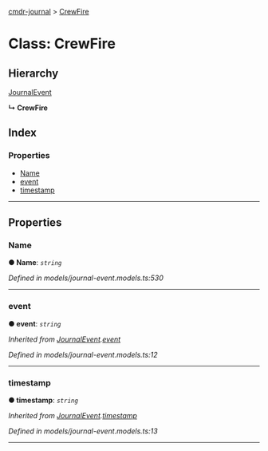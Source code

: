 [cmdr-journal](../README.md) > [CrewFire](../classes/crewfire.md)



# Class: CrewFire

## Hierarchy


 [JournalEvent](journalevent.md)

**↳ CrewFire**







## Index

### Properties

* [Name](crewfire.md#name)
* [event](crewfire.md#event)
* [timestamp](crewfire.md#timestamp)



---
## Properties
<a id="name"></a>

###  Name

**●  Name**:  *`string`* 

*Defined in models/journal-event.models.ts:530*





___

<a id="event"></a>

###  event

**●  event**:  *`string`* 

*Inherited from [JournalEvent](journalevent.md).[event](journalevent.md#event)*

*Defined in models/journal-event.models.ts:12*





___

<a id="timestamp"></a>

###  timestamp

**●  timestamp**:  *`string`* 

*Inherited from [JournalEvent](journalevent.md).[timestamp](journalevent.md#timestamp)*

*Defined in models/journal-event.models.ts:13*





___


